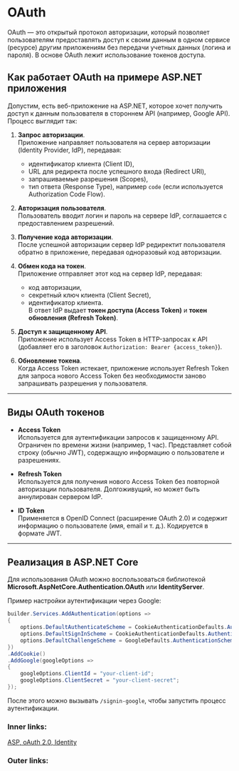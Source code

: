 
# OAuth

OAuth — это открытый протокол авторизации, который позволяет пользователям предоставлять доступ к своим данным в одном сервисе (ресурсе) другим приложениям без передачи учетных данных (логина и пароля). В основе OAuth лежит использование токенов доступа.

## Как работает OAuth на примере ASP.NET приложения

Допустим, есть веб-приложение на ASP.NET, которое хочет получить доступ к данным пользователя в стороннем API (например, Google API). Процесс выглядит так:

1. **Запрос авторизации**.  
    Приложение направляет пользователя на сервер авторизации (Identity Provider, IdP), передавая:
    
    - идентификатор клиента (Client ID),
    - URL для редиректа после успешного входа (Redirect URI),
    - запрашиваемые разрешения (Scopes),
    - тип ответа (Response Type), например `code` (если используется Authorization Code Flow).
2. **Авторизация пользователя**.  
    Пользователь вводит логин и пароль на сервере IdP, соглашается с предоставлением разрешений.
    
3. **Получение кода авторизации**.  
    После успешной авторизации сервер IdP редиректит пользователя обратно в приложение, передавая одноразовый код авторизации.
    
4. **Обмен кода на токен**.  
    Приложение отправляет этот код на сервер IdP, передавая:
    
    - код авторизации,
    - секретный ключ клиента (Client Secret),
    - идентификатор клиента.  
        В ответ IdP выдает **токен доступа (Access Token)** и **токен обновления (Refresh Token)**.
5. **Доступ к защищенному API**.  
    Приложение использует Access Token в HTTP-запросах к API (добавляет его в заголовок `Authorization: Bearer {access_token}`).
    
6. **Обновление токена**.  
    Когда Access Token истекает, приложение использует Refresh Token для запроса нового Access Token без необходимости заново запрашивать разрешения у пользователя.
    

---

## Виды OAuth токенов

- **Access Token**  
    Используется для аутентификации запросов к защищенному API. Ограничен по времени жизни (например, 1 час). Представляет собой строку (обычно JWT), содержащую информацию о пользователе и разрешениях.
    
- **Refresh Token**  
    Используется для получения нового Access Token без повторной авторизации пользователя. Долгоживущий, но может быть аннулирован сервером IdP.
    
- **ID Token**  
    Применяется в OpenID Connect (расширение OAuth 2.0) и содержит информацию о пользователе (имя, email и т. д.). Кодируется в формате JWT.
    

---

## Реализация в ASP.NET Core

Для использования OAuth можно воспользоваться библиотекой **Microsoft.AspNetCore.Authentication.OAuth** или **IdentityServer**.

Пример настройки аутентификации через Google:

```csharp
builder.Services.AddAuthentication(options =>
{
    options.DefaultAuthenticateScheme = CookieAuthenticationDefaults.AuthenticationScheme;
    options.DefaultSignInScheme = CookieAuthenticationDefaults.AuthenticationScheme;
    options.DefaultChallengeScheme = GoogleDefaults.AuthenticationScheme;
})
.AddCookie()
.AddGoogle(googleOptions =>
{
    googleOptions.ClientId = "your-client-id";
    googleOptions.ClientSecret = "your-client-secret";
});
```

После этого можно вызывать `/signin-google`, чтобы запустить процесс аутентификации.

### Inner links:
[ASP, oAuth 2.0, Identity](examples/C-sharp/ASP,%20oAuth%202.0,%20Identity.md)

### Outer links:

